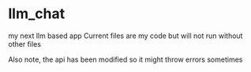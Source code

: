 # llm_chat
my next llm based app
Current files are my code but will not run without other files 

Also note,  the api has been modified so it might throw errors sometimes
